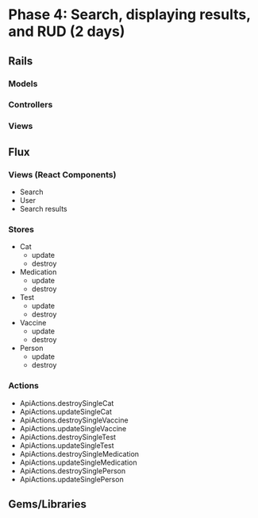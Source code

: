 # Phase 4: Search, displaying results, and RUD (2 days)

## Rails
### Models

### Controllers

### Views


## Flux
### Views (React Components)
* Search
* User
* Search results

### Stores
* Cat
  * update
  * destroy
* Medication
  * update
  * destroy
* Test
  * update
  * destroy
* Vaccine
  * update
  * destroy
* Person
  * update
  * destroy

### Actions
* ApiActions.destroySingleCat
* ApiActions.updateSingleCat
* ApiActions.destroySingleVaccine
* ApiActions.updateSingleVaccine
* ApiActions.destroySingleTest
* ApiActions.updateSingleTest
* ApiActions.destroySingleMedication
* ApiActions.updateSingleMedication
* ApiActions.destroySinglePerson
* ApiActions.updateSinglePerson

## Gems/Libraries
